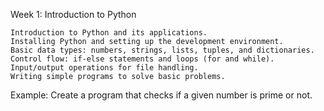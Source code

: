 Week 1: Introduction to Python

    Introduction to Python and its applications.
    Installing Python and setting up the development environment.
    Basic data types: numbers, strings, lists, tuples, and dictionaries.
    Control flow: if-else statements and loops (for and while).
    Input/output operations for file handling.
    Writing simple programs to solve basic problems.

Example: Create a program that checks if a given number is prime or not.
